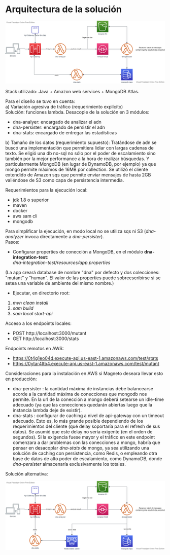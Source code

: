 # Arquitectura de la solución

![alt text](docs/mutant-detector.png)

Stack utilizado: Java + Amazon web services + MongoDB Atlas.  
  
Para el diseño se tuvo en cuenta:  
a) Variación agresiva de tráfico (requerimiento explícito)  
Solución: funciones lambda. Desacople de la solución en 3 módulos:
- dna-analyer: encargado de analizar el adn
- dna-persister: encargado de persistir el adn 
- dna-stats: encargado de entregar las estadísticas  

b) Tamaño de los datos (requerimiento supuesto):
Tratándose de adn se buscó una implementación que permitiera lidiar con 
largas cadenas de texto. 
Se eligió una db no-sql no sólo por el poder de escalamiento sino también por la mejor 
performance a la hora de realizar búsquedas. Y particularmente MongoDB 
(en lugar de DynamoDB, por ejemplo) ya que mongo permite máximos de 16MB por collection.
Se utilizó el cliente extendido de Amazon sqs que permite enviar
mensajes de hasta 2GB valiéndose de S3 como capa de persistencia intermedia.


Requerimientos para la ejecución local:
- jdk 1.8 o superior
- maven
- docker
- aws sam cli
- mongodb

Para simplificar la ejecución, en modo local no se utiliza sqs ni S3 (*dna-analyzer* invoca directamente a *dna-persister*).  
Pasos:  
- Configurar properties de conección a MongoDB, en el módulo **dna-integration-test**:  
*dna-integration-test/resources/app.properties*  

(La app creará database de nombre "dna" por defecto y dos colecciones: "mutant" y "human".
El valor de las properties puede sobreescribirse si se setea una variable de ambiente del mismo
nombre.)

- Ejecutar, en directorio root:
1) *mvn clean install*  
2) *sam build*
3) *sam local start-api* 

Acceso a los endpoints locales:
- POST http://localhost:3000/mutant
- GET http://localhost:3000/stats

Endpoints remotos en AWS:
- https://0t4g1eo04d.execute-api.us-east-1.amazonaws.com/test/stats
- https://0ytar4ltb4.execute-api.us-east-1.amazonaws.com/test/mutant

  
  
Consideraciones para la instalación en AWS si Magneto deseara llevar esto en producción:  
- dna-persister : la cantidad máxima de instancias debe balancearse acorde a la cantidad máxima de conecciones
                  que mongodb nos permite. En la url de la conección a mongo deberá setearse un idle-time adecuado 
                  (ya que las conecciones quedarán abiertas luego que la instancia lambda deje de existir).  
- dna-stats : configurar de caching a nivel de api-gateway con un timeout adecuado. Esto es, lo más grande posible 
dependiendo de los requerimientos del cliente (qué delay soportaría para el refresh de sus datos).
Se asumió que este delay no sería exigente (en el orden de segundos). Si la exigencia fuese mayor y el 
tráfico en este endpoint comenzara a dar problemas con las conecciones a mongo, habría que pensar en desacoplar 
*dna-stats* de mongo, ya sea utilizando una solución de caching con persistencia, como Redis, o empleando otra base de datos de 
alto poder de escalamiento, como DynamoDB, donde *dna-persister* almacenaría exclusivamente los totales.

Solución alternativa:  

![alt text](docs/mutant-detector-redis.png)
